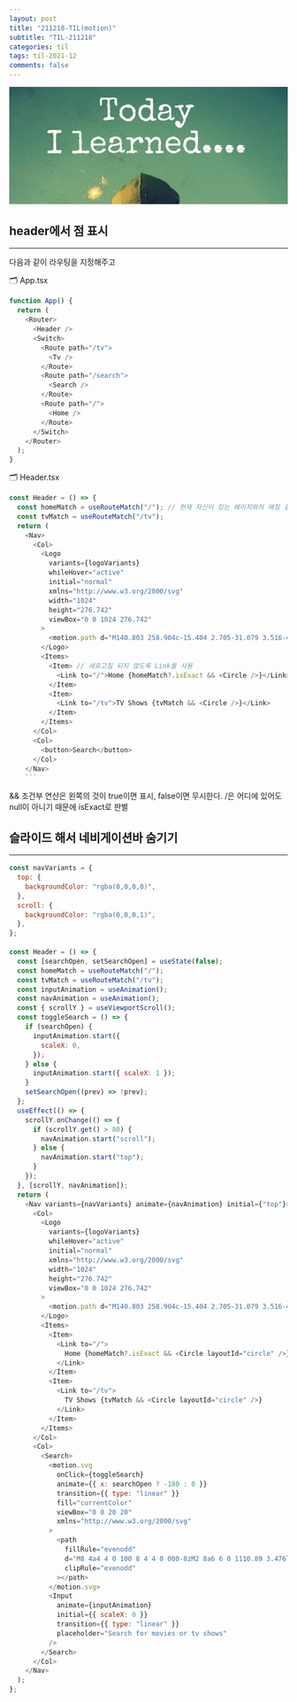 ```yaml
---
layout: post
title: "211218-TIL(motion)"
subtitle: "TIL-211218"
categories: til
tags: til-2021-12
comments: false
---
```


![1-1](/assets/img/TIL.jpeg)

## header에서 점 표시

---

다음과 같이 라우팅을 지정해주고

🗂 App.tsx

```js
function App() {
  return (
    <Router>
      <Header />
      <Switch>
        <Route path="/tv">
          <Tv />
        </Route>
        <Route path="/search">
          <Search />
        </Route>
        <Route path="/">
          <Home />
        </Route>
      </Switch>
    </Router>
  );
}
```

🗂 Header.tsx

````js
const Header = () => {
  const homeMatch = useRouteMatch("/"); // 현재 자신이 있는 페이지와의 매칭 결과를 반환
  const tvMatch = useRouteMatch("/tv");
  return (
    <Nav>
      <Col>
        <Logo
          variants={logoVariants}
          whileHover="active"
          initial="normal"
          xmlns="http://www.w3.org/2000/svg"
          width="1024"
          height="276.742"
          viewBox="0 0 1024 276.742"
        >
          <motion.path d="M140.803 258.904c-15.404 2.705-31.079 3.516-47.294 5.676l-49.458-144.856v151.073c-15.404 1.621-29.457 3.783-44.051 5.945v-276.742h41.08l56.212 157.021v-157.021h43.511v258.904zm85.131-157.558c16.757 0 42.431-.811 57.835-.811v43.24c-19.189 0-41.619 0-57.835.811v64.322c25.405-1.621 50.809-3.785 76.482-4.596v41.617l-119.724 9.461v-255.39h119.724v43.241h-76.482v58.105zm237.284-58.104h-44.862v198.908c-14.594 0-29.188 0-43.239.539v-199.447h-44.862v-43.242h132.965l-.002 43.242zm70.266 55.132h59.187v43.24h-59.187v98.104h-42.433v-239.718h120.808v43.241h-78.375v55.133zm148.641 103.507c24.594.539 49.456 2.434 73.51 3.783v42.701c-38.646-2.434-77.293-4.863-116.75-5.676v-242.689h43.24v201.881zm109.994 49.457c13.783.812 28.377 1.623 42.43 3.242v-254.58h-42.43v251.338zm231.881-251.338l-54.863 131.615 54.863 145.127c-16.217-2.162-32.432-5.135-48.648-7.838l-31.078-79.994-31.617 73.51c-15.678-2.705-30.812-3.516-46.484-5.678l55.672-126.75-50.269-129.992h46.482l28.377 72.699 30.27-72.699h47.295z" />
        </Logo>
        <Items>
          <Item> // 새로고침 되지 않도록 Link를 사용
            <Link to="/">Home {homeMatch?.isExact && <Circle />}</Link>
          </Item>
          <Item>
            <Link to="/tv">TV Shows {tvMatch && <Circle />}</Link>
          </Item>
        </Items>
      </Col>
      <Col>
        <button>Search</button>
      </Col>
    </Nav>
    ```
````

&& 조건부 연산은 왼쪽의 것이 true이면 표시, false이면 무시한다.
/은 어디에 있어도 null이 아니기 때문에 isExact로 판별

## 슬라이드 해서 네비게이션바 숨기기

---

```js
const navVariants = {
  top: {
    backgroundColor: "rgba(0,0,0,0)",
  },
  scroll: {
    backgroundColor: "rgba(0,0,0,1)",
  },
};

const Header = () => {
  const [searchOpen, setSearchOpen] = useState(false);
  const homeMatch = useRouteMatch("/");
  const tvMatch = useRouteMatch("/tv");
  const inputAnimation = useAnimation();
  const navAnimation = useAnimation();
  const { scrollY } = useViewportScroll();
  const toggleSearch = () => {
    if (searchOpen) {
      inputAnimation.start({
        scaleX: 0,
      });
    } else {
      inputAnimation.start({ scaleX: 1 });
    }
    setSearchOpen((prev) => !prev);
  };
  useEffect(() => {
    scrollY.onChange(() => {
      if (scrollY.get() > 80) {
        navAnimation.start("scroll");
      } else {
        navAnimation.start("top");
      }
    });
  }, [scrollY, navAnimation]);
  return (
    <Nav variants={navVariants} animate={navAnimation} initial={"top"}>
      <Col>
        <Logo
          variants={logoVariants}
          whileHover="active"
          initial="normal"
          xmlns="http://www.w3.org/2000/svg"
          width="1024"
          height="276.742"
          viewBox="0 0 1024 276.742"
        >
          <motion.path d="M140.803 258.904c-15.404 2.705-31.079 3.516-47.294 5.676l-49.458-144.856v151.073c-15.404 1.621-29.457 3.783-44.051 5.945v-276.742h41.08l56.212 157.021v-157.021h43.511v258.904zm85.131-157.558c16.757 0 42.431-.811 57.835-.811v43.24c-19.189 0-41.619 0-57.835.811v64.322c25.405-1.621 50.809-3.785 76.482-4.596v41.617l-119.724 9.461v-255.39h119.724v43.241h-76.482v58.105zm237.284-58.104h-44.862v198.908c-14.594 0-29.188 0-43.239.539v-199.447h-44.862v-43.242h132.965l-.002 43.242zm70.266 55.132h59.187v43.24h-59.187v98.104h-42.433v-239.718h120.808v43.241h-78.375v55.133zm148.641 103.507c24.594.539 49.456 2.434 73.51 3.783v42.701c-38.646-2.434-77.293-4.863-116.75-5.676v-242.689h43.24v201.881zm109.994 49.457c13.783.812 28.377 1.623 42.43 3.242v-254.58h-42.43v251.338zm231.881-251.338l-54.863 131.615 54.863 145.127c-16.217-2.162-32.432-5.135-48.648-7.838l-31.078-79.994-31.617 73.51c-15.678-2.705-30.812-3.516-46.484-5.678l55.672-126.75-50.269-129.992h46.482l28.377 72.699 30.27-72.699h47.295z" />
        </Logo>
        <Items>
          <Item>
            <Link to="/">
              Home {homeMatch?.isExact && <Circle layoutId="circle" />}
            </Link>
          </Item>
          <Item>
            <Link to="/tv">
              TV Shows {tvMatch && <Circle layoutId="circle" />}
            </Link>
          </Item>
        </Items>
      </Col>
      <Col>
        <Search>
          <motion.svg
            onClick={toggleSearch}
            animate={{ x: searchOpen ? -180 : 0 }}
            transition={{ type: "linear" }}
            fill="currentColor"
            viewBox="0 0 20 20"
            xmlns="http://www.w3.org/2000/svg"
          >
            <path
              fillRule="evenodd"
              d="M8 4a4 4 0 100 8 4 4 0 000-8zM2 8a6 6 0 1110.89 3.476l4.817 4.817a1 1 0 01-1.414 1.414l-4.816-4.816A6 6 0 012 8z"
              clipRule="evenodd"
            ></path>
          </motion.svg>
          <Input
            animate={inputAnimation}
            initial={{ scaleX: 0 }}
            transition={{ type: "linear" }}
            placeholder="Search for movies or tv shows"
          />
        </Search>
      </Col>
    </Nav>
  );
};
```

